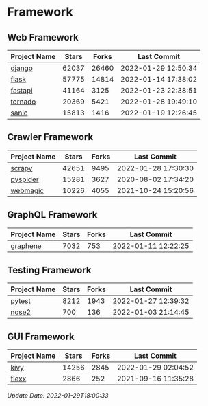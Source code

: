 # Framework

## Web Framework
| Project Name | Stars | Forks | Last Commit |
| ------------ | ----- | ----- | ----------- |
| [django](https://github.com/django/django) | 62037 | 26460 | 2022-01-29 12:50:34 |
| [flask](https://github.com/pallets/flask) | 57775 | 14814 | 2022-01-14 17:38:02 |
| [fastapi](https://github.com/tiangolo/fastapi) | 41164 | 3125 | 2022-01-23 22:38:51 |
| [tornado](https://github.com/tornadoweb/tornado) | 20369 | 5421 | 2022-01-28 19:49:10 |
| [sanic](https://github.com/sanic-org/sanic) | 15813 | 1416 | 2022-01-19 12:26:45 |

## Crawler Framework
| Project Name | Stars | Forks | Last Commit |
| ------------ | ----- | ----- | ----------- |
| [scrapy](https://github.com/scrapy/scrapy) | 42651 | 9495 | 2022-01-28 17:30:30 |
| [pyspider](https://github.com/binux/pyspider) | 15281 | 3627 | 2020-08-02 17:34:20 |
| [webmagic](https://github.com/code4craft/webmagic) | 10226 | 4055 | 2021-10-24 15:20:56 |

## GraphQL Framework
| Project Name | Stars | Forks | Last Commit |
| ------------ | ----- | ----- | ----------- |
| [graphene](https://github.com/graphql-python/graphene) | 7032 | 753 | 2022-01-11 12:22:25 |

## Testing Framework
| Project Name | Stars | Forks | Last Commit |
| ------------ | ----- | ----- | ----------- |
| [pytest](https://github.com/pytest-dev/pytest) | 8212 | 1943 | 2022-01-27 12:39:32 |
| [nose2](https://github.com/nose-devs/nose2) | 700 | 136 | 2022-01-03 21:14:45 |

## GUI Framework
| Project Name | Stars | Forks | Last Commit |
| ------------ | ----- | ----- | ----------- |
| [kivy](https://github.com/kivy/kivy) | 14256 | 2845 | 2022-01-29 02:04:52 |
| [flexx](https://github.com/flexxui/flexx) | 2866 | 252 | 2021-09-16 11:35:28 |

*Update Date: 2022-01-29T18:00:33*